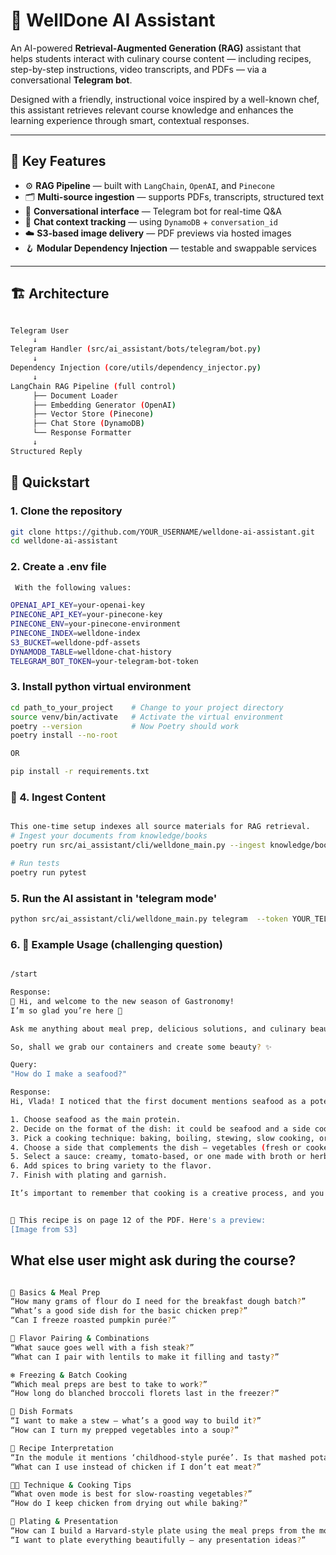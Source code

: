 # 🧠 WellDone AI Assistant

An AI-powered **Retrieval-Augmented Generation (RAG)** assistant that helps students interact with culinary course content — including recipes, step-by-step instructions, video transcripts, and PDFs — via a conversational **Telegram bot**.

Designed with a friendly, instructional voice inspired by a well-known chef, this assistant retrieves relevant course knowledge and enhances the learning experience through smart, contextual responses.

---

## 📌 Key Features

- ⚙️ **RAG Pipeline** — built with `LangChain`, `OpenAI`, and `Pinecone`
- 🗂 **Multi-source ingestion** — supports PDFs, transcripts, structured text
- 💬 **Conversational interface** — Telegram bot for real-time Q&A
- 🧵 **Chat context tracking** — using `DynamoDB` + `conversation_id`
- ☁️ **S3-based image delivery** — PDF previews via hosted images
- 🪝 **Modular Dependency Injection** — testable and swappable services

---

## 🏗 Architecture

```bash

Telegram User
     ↓
Telegram Handler (src/ai_assistant/bots/telegram/bot.py)
     ↓
Dependency Injection (core/utils/dependency_injector.py)
     ↓
LangChain RAG Pipeline (full control)
     ├── Document Loader
     ├── Embedding Generator (OpenAI)
     ├── Vector Store (Pinecone)
     ├── Chat Store (DynamoDB)
     └── Response Formatter
     ↓
Structured Reply
```

## 🚀 Quickstart

### 1. Clone the repository

```bash
git clone https://github.com/YOUR_USERNAME/welldone-ai-assistant.git
cd welldone-ai-assistant
```

### 2. Create a .env file 

```bash 
 With the following values:

OPENAI_API_KEY=your-openai-key
PINECONE_API_KEY=your-pinecone-key
PINECONE_ENV=your-pinecone-environment
PINECONE_INDEX=welldone-index
S3_BUCKET=welldone-pdf-assets
DYNAMODB_TABLE=welldone-chat-history
TELEGRAM_BOT_TOKEN=your-telegram-bot-token
```


### 3. Install python virtual environment

```bash
cd path_to_your_project    # Change to your project directory
source venv/bin/activate   # Activate the virtual environment
poetry --version           # Now Poetry should work
poetry install --no-root

OR

pip install -r requirements.txt

```

### 🧩 4. Ingest Content

``` bash 

This one-time setup indexes all source materials for RAG retrieval.
# Ingest your documents from knowledge/books
poetry run src/ai_assistant/cli/welldone_main.py --ingest knowledge/books/YOUR_DATA_FOLDER

# Run tests
poetry run pytest

```

### 5. Run the AI assistant in 'telegram mode'

```bash
python src/ai_assistant/cli/welldone_main.py telegram  --token YOUR_TELEGRAM_TOKEN
```

### 6. 🧪 Example Usage (challenging question)

```bash

/start

Response:
👋 Hi, and welcome to the new season of Gastronomy!
I’m so glad you’re here 🧡

Ask me anything about meal prep, delicious solutions, and culinary beauty. Whether it’s garlic in oil, magical marinades, or a restaurant-worthy plate — I’m happy to help.

So, shall we grab our containers and create some beauty? ✨

Query:
"How do I make a seafood?"

Response:
Hi, Vlada! I noticed that the first document mentions seafood as a potential protein base for a dish. However, there isn’t a specific seafood recipe in the provided materials. Instead, I can guide you through creating your own seafood-based dish:

1. Choose seafood as the main protein.
2. Decide on the format of the dish: it could be seafood and a side cooked separately, a stew where everything is simmered together, a seafood pie, or pasta.
3. Pick a cooking technique: baking, boiling, stewing, slow cooking, or frying.
4. Choose a side that complements the dish — vegetables (fresh or cooked), grains, or legumes.
5. Select a sauce: creamy, tomato-based, or one made with broth or herbs.
6. Add spices to bring variety to the flavor.
7. Finish with plating and garnish.

It’s important to remember that cooking is a creative process, and you can always experiment and adjust recipes to your taste. Good luck in the kitchen — you’ve got this! 😊


📎 This recipe is on page 12 of the PDF. Here's a preview:
[Image from S3]
```
 ## What else user might ask during the course?

```bash

🍳 Basics & Meal Prep
“How many grams of flour do I need for the breakfast dough batch?”
“What’s a good side dish for the basic chicken prep?”
“Can I freeze roasted pumpkin purée?”

🧂 Flavor Pairing & Combinations
“What sauce goes well with a fish steak?”
“What can I pair with lentils to make it filling and tasty?”

❄️ Freezing & Batch Cooking
“Which meal preps are best to take to work?”
“How long do blanched broccoli florets last in the freezer?”

🍲 Dish Formats
“I want to make a stew — what’s a good way to build it?”
“How can I turn my prepped vegetables into a soup?”

🥣 Recipe Interpretation
“In the module it mentions ‘childhood-style purée’. Is that mashed potatoes?”
“What can I use instead of chicken if I don’t eat meat?”

👩‍🍳 Technique & Cooking Tips
“What oven mode is best for slow-roasting vegetables?”
“How do I keep chicken from drying out while baking?”

🥗 Plating & Presentation
“How can I build a Harvard-style plate using the meal preps from the module?”
“I want to plate everything beautifully — any presentation ideas?”

```



```


